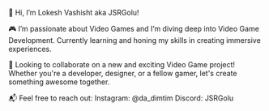 👋 Hi, I’m Lokesh Vashisht aka JSRGolu!

🎮 I’m passionate about Video Games and I’m diving deep into Video Game Development. Currently learning and honing my skills in creating immersive experiences.

🚀 Looking to collaborate on a new and exciting Video Game project! Whether you're a developer, designer, or a fellow gamer, let's create something awesome together.

📬 Feel free to reach out:
Instagram: @da_dimtim
Discord: JSRGolu

